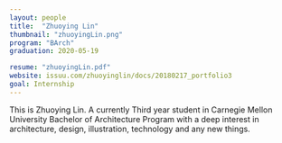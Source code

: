 ```yaml
---
layout: people
title:  "Zhuoying Lin"
thumbnail: "zhuoyingLin.png"
program: "BArch"
graduation: 2020-05-19

resume: "zhuoyingLin.pdf"
website: issuu.com/zhuoyinglin/docs/20180217_portfolio3
goal: Internship
---
```


This is Zhuoying Lin. A currently Third year student in Carnegie Mellon University Bachelor of Architecture Program with a deep interest in architecture, design,  illustration, technology and any new things.
